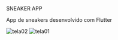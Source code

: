SNEAKER APP

App de sneakers desenvolvido com Flutter

![tela02](https://github.com/FabioCFonseca/sneaker_app/assets/108895922/bf2769cd-3bf7-4d6d-b22a-eacfe0da16b9)
![tela01](https://github.com/FabioCFonseca/sneaker_app/assets/108895922/63b08c02-a57b-4e55-8adb-903604f03def)
